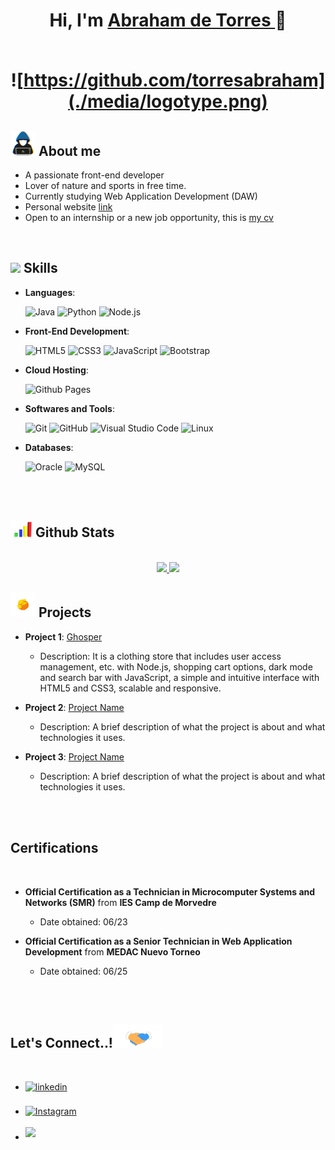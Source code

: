 
<h1 align="center"><b>Hi, I'm <a href="https://torresabraham.github.io">Abraham de Torres </a></b>👋
<br><br>

![https://github.com/torresabraham](./media/logotype.png)
	
## <picture><img src = "https://github.com/torresabraham/torresabraham/blob/main/media/hacker-gif.gif" width = 40px></picture> **About me**

- A passionate front-end developer
- Lover of nature and sports in free time.
- Currently studying Web Application Development (DAW)
- Personal website [link](https://torresabraham.github.io)
- Open to an internship or a new job opportunity, this is [my cv](./media/Curriculum%20Informático%20Abraham%202024.pdf)

<br>

## <img src="https://media2.giphy.com/media/QssGEmpkyEOhBCb7e1/giphy.gif?cid=ecf05e47a0n3gi1bfqntqmob8g9aid1oyj2wr3ds3mg700bl&rid=giphy.gif" width ="25"><b> Skills</b>
<p align="center">

- **Languages**:
  
    ![Java](https://img.shields.io/badge/Java-ED8B00?style=for-the-badge&logo=openjdk&logoColor=white)
    ![Python](https://img.shields.io/badge/Python%20-%2314354C.svg?style=for-the-badge&logo=python&logoColor=white)
    <img src="https://img.shields.io/badge/Node.js-f3f3f3?logo=nextdotjs&logoColor=black" alt="Node.js" width="100" height="27"/>


    
- **Front-End Development**:

   ![HTML5](https://img.shields.io/badge/HTML5%20-%23E34F26.svg?style=for-the-badge&logo=html5&logoColor=white)
   ![CSS3](https://img.shields.io/badge/CSS3%20-%231572B6.svg?style=for-the-badge&logo=css3&logoColor=white)
   ![JavaScript](https://img.shields.io/badge/JavaScript%20-%23F7DF1E.svg?style=for-the-badge&logo=javascript&logoColor=black)
   ![Bootstrap](https://img.shields.io/badge/Bootstrap-563D7C?style=for-the-badge&logo=bootstrap&logoColor=white)

- **Cloud Hosting**:

    ![Github Pages](https://img.shields.io/badge/GitHub%20Pages-%23327FC7.svg?style=for-the-badge&logo=github&logoColor=white)

- **Softwares and Tools**:

    ![Git](https://img.shields.io/badge/git-%23F05033.svg?style=for-the-badge&logo=git&logoColor=white)
    ![GitHub](https://img.shields.io/badge/github-%23121011.svg?style=for-the-badge&logo=github&logoColor=white)
    ![Visual Studio Code](https://img.shields.io/badge/Visual%20Studio%20Code-0078d7.svg?style=for-the-badge&logo=visual-studio-code&logoColor=white)
    ![Linux](https://img.shields.io/badge/Linux-FCC624?style=for-the-badge&logo=linux&logoColor=black) 

- **Databases**:

    ![Oracle](https://img.shields.io/badge/-Oracle-C0C0C0?logo=Oracle&logoColor=F80000)
    ![MySQL](https://img.shields.io/badge/-MySQL-4479A1?style=flat-square&logo=mysql&labelColor=4479A1&logoColor=FFF)

<br><br> 
## <picture><img src = "https://github.com/torresabraham/torresabraham/blob/main/media/gif-stats.gif" width = 35px></picture> **Github Stats**
<br>
<div align="center">
<a href="https://github.com/torresabraham/">
  <img src="https://github-readme-stats.vercel.app/api?username=torresabraham&include_all_commits=true&count_private=true&show_icons=true&line_height=20&title_color=7A7ADB&icon_color=2234AE&text_color=D3D3D3&bg_color=0,000000,130F40" width="450"/>
  <img src="https://github-readme-stats.vercel.app/api/top-langs?username=torresabraham&show_icons=true&locale=en&layout=compact&line_height=20&title_color=7A7ADB&icon_color=2234AE&text_color=D3D3D3&bg_color=0,000000,130F40" width="418"/>
</a>
</div>


## <picture><img src = "https://github.com/torresabraham/torresabraham/blob/main/media/pro.gif" width = 40px></picture> **Projects**


- **Project 1**: [Ghosper](https://github.com/MEDAC-Nuevo-Torneo-Students/Ghosper)
  - Description: It is a clothing store that includes user access management, etc. with Node.js, shopping cart options, dark mode and search bar with JavaScript, a simple and intuitive interface with HTML5 and CSS3, scalable and responsive.
  
- **Project 2**: [Project Name](https://github.com/torresabraham/project2)
  - Description: A brief description of what the project is about and what technologies it uses.
  
- **Project 3**: [Project Name](https://github.com/torresabraham/project3)
  - Description: A brief description of what the project is about and what technologies it uses.

<br>
<br>

## <b>Certifications</b>
<br>

- **Official Certification as a Technician in Microcomputer Systems and Networks (SMR)** from **IES Camp de Morvedre**
  - Date obtained: 06/23
  
- **Official Certification as a Senior Technician in Web Application Development** from **MEDAC Nuevo Torneo**
  - Date obtained: 06/25
  
<br>
<br>

## <b> Let's Connect..!</b><img src="https://github.com/0xAbdulKhalid/0xAbdulKhalid/raw/main/assets/mdImages/handshake.gif" width ="80">
<br>
<div align='left'>

<ul>

<li>
<a href="https://www.linkedin.com/in/abraham-de-torres-lechuga-2bb862212/" target="_blank">
<img src="https://img.shields.io/badge/linkedin:  Abraham de Torres-%2300acee.svg?color=405DE6&style=for-the-badge&logo=linkedin&logoColor=white" alt=linkedin style="margin-bottom: 5px;"/>
</a>
</li>

<br>

<li>
<a href="https://instagram.com/detorresabraham" target="_blank">
<img src="https://img.shields.io/badge/INSTAGRAM: @detorresabraham-F7819F?style=flat-square&logo=instagram&logoColor=FFFFFF" alt =Instagram style="height: 28px; width: 277px"/>
</a>
</li>

<br>

<li>
<a href="mailto:abratole03@gmail.com" target="_blank">
<img src="https://img.shields.io/badge/gmail:  abratole03@gmail.com-%23EA4335.svg?style=for-the-badge&logo=gmail&logoColor=white" t=mail style="margin-bottom: 5px;" />
</a>
